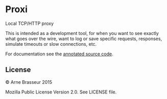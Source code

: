 # Proxi

Local TCP/HTTP proxy

This is intended as a development tool, for when you want to see exactly what
goes over the wire, want to log or save specific requests, responses, simulate
timeouts or slow connections, etc.

For documentation see the [annotated source code](http://plexus.github.io/proxi/).

## License

© Arne Brasseur 2015

Mozilla Public License Version 2.0. See LICENSE file.
